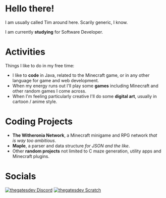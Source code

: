 # Hello there!

I am usually called Tim around here. Scarily generic, I know.

I am currently **studying** for Software Developer.

# Activities

Things I like to do in my free time:
- I like to **code** in Java, related to the Minecraft game, or in any other language for game and web development.
- When my energy runs out I'll play some **games** including Minecraft and other random games I come across.
- When I'm feeling particularly creative I'll do some **digital art**, usually in cartoon / anime style.

# Coding Projects

- **The Witheronia Network**, a Minecraft minigame and RPG network *that is way too ambitious*.
- **Maple**, a parser and data structure *for JSON and the like*.
- Other **random projects** not limited to C maze generation, utility apps and Minecraft plugins.

# Socials

[![thegatesdev Discord](https://img.shields.io/badge/thegatesdev-discord?style=for-the-badge&logo=discord&logoColor=white&label=Discord&labelColor=%230a1c4d&color=%230e3320)](#)
[![thegatesdev Scratch](https://img.shields.io/badge/thegatesdev-discord?style=for-the-badge&logo=scratch&logoColor=white&label=Scratch&labelColor=%230a1c4d&color=%230e3320)](https://scratch.mit.edu/users/thegatesdev/)
